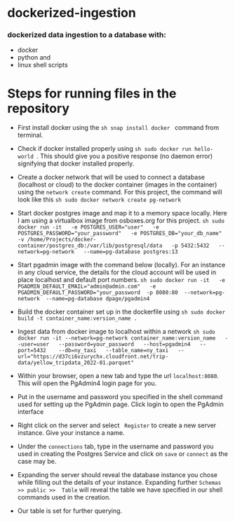 # dockerized-ingestion

### dockerized data ingestion to a database with: 
- docker 
- python and 
- linux shell scripts

# Steps for running files in the repository

- First install docker using the ```sh snap install docker ``` command from terminal.

- Check if docker installed properly using ```sh sudo docker run hello-world ```. This should give you a positive response (no daemon error) signifying that docker installed properly.

- Create a docker network that will be used to connect a database (localhost or cloud) to the docker container (images in the container) using the ```network create``` command. For this project, the command will look like this
```sh sudo docker network create pg-network ```

- Start docker postgres image and map it to a memory space locally. Here I am using a virtualbox image from osboxes.org for this project.
```sh sudo docker run -it   -e POSTGRES_USER="user"   -e POSTGRES_PASSWORD="your_password"   -e POSTGRES_DB="your_db_name"   -v /home/Projects/docker-container/postgres_db:/var/lib/postgresql/data   -p 5432:5432   --network=pg-network   --name=pg-database postgres:13 ```

- Start pgadmin image with the command below (locally). For an instance in any cloud service, the details for the cloud account will be used in place localhost and default port numbers.
```sh sudo docker run -it   -e PGADMIN_DEFAULT_EMAIL="admin@admin.com"   -e PGADMIN_DEFAULT_PASSWORD="your_password  -p 8080:80  --network=pg-network  --name=pg-database dpage/pgadmin4 ```

- Build the docker container set up in the dockerfile using
 ```sh sudo docker build -t container_name:version_name . ```

- Ingest data from docker image to localhost within a network
```sh sudo docker run -it --network=pg-network container_name:version_name   --user=user   --password=your_password   --host=pgadmin4   --port=5432    --db=ny_taxi   --table_name=ny_taxi   --url="https://d37ci6vzurychx.cloudfront.net/trip-data/yellow_tripdata_2022-01.parquet" ```

- Within your browser, open a new tab and type the url ``` localhost:8080 ```. This will open the PgAdmin4 login page for you.

- Put in the username and password you specified in the shell command used for setting up the PgAdmin page. Click login to open the PgAdmin interface

- Right click on the server and select ``` Register``` to create a new server instance. Give your instance a name.

- Under the ```connections``` tab, type in the username and password you used in creating the Postgres Service and click on ```save``` or ```connect``` as the case may be.

- Expanding the server should reveal the database instance you chose while filling out the details of your instance. Expanding further ``` Schemas >> public >>  Table ``` will reveal the table we have specified in our shell commands used in the creation.

- Our table is set for further querying.
